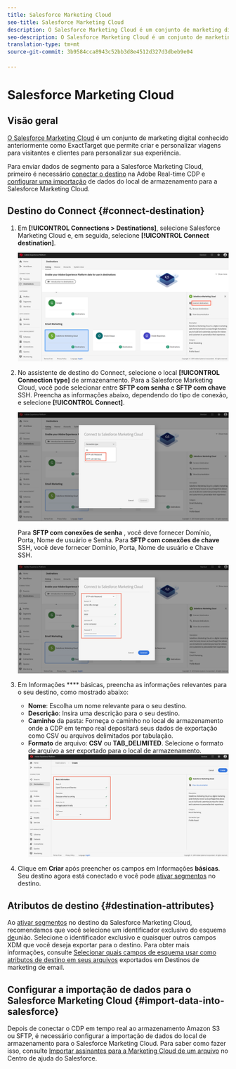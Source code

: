 ```yaml
---
title: Salesforce Marketing Cloud
seo-title: Salesforce Marketing Cloud
description: O Salesforce Marketing Cloud é um conjunto de marketing digital conhecido anteriormente como ExactTarget que permite criar e personalizar viagens para visitantes e clientes para personalizar sua experiência.
seo-description: O Salesforce Marketing Cloud é um conjunto de marketing digital conhecido anteriormente como ExactTarget que permite criar e personalizar viagens para visitantes e clientes para personalizar sua experiência.
translation-type: tm+mt
source-git-commit: 3b9584cca8943c52bb3d8e4512d327d3dbeb9e04

---
```



# Salesforce Marketing Cloud

## Visão geral

[O Salesforce Marketing Cloud](https://www.salesforce.com/products/marketing-cloud/email-marketing/) é um conjunto de marketing digital conhecido anteriormente como ExactTarget que permite criar e personalizar viagens para visitantes e clientes para personalizar sua experiência.

Para enviar dados de segmento para a Salesforce Marketing Cloud, primeiro é necessário [conectar o destino](#connect-destination) na Adobe Real-time CDP e [configurar uma importação](#import-data-into-salesforce) de dados do local de armazenamento para a Salesforce Marketing Cloud.

## Destino do Connect {#connect-destination}

1. Em **[!UICONTROL Connections > Destinations]**, selecione Salesforce Marketing Cloud e, em seguida, selecione **[!UICONTROL Connect destination]**.

   ![Conectar-se ao Salesforce](/help/rtcdp/destinations/assets/connect-salesforce.png)

1. No assistente de destino do Connect, selecione o local **[!UICONTROL Connection type]** de armazenamento. Para a Salesforce Marketing Cloud, você pode selecionar entre **SFTP com senha** e **SFTP com chave** SSH. Preencha as informações abaixo, dependendo do tipo de conexão, e selecione **[!UICONTROL Connect]**.

   ![Configurar o assistente do Salesforce](/help/rtcdp/destinations/assets/salesforce-step1.png)

   Para **SFTP com conexões de senha** , você deve fornecer Domínio, Porta, Nome de usuário e Senha.
Para **SFTP com conexões de chave** SSH, você deve fornecer Domínio, Porta, Nome de usuário e Chave SSH.

   ![Preencha as informações do Salesforce](/help/rtcdp/destinations/assets/salesforce-wizard.png)

1. Em Informações **** básicas, preencha as informações relevantes para o seu destino, como mostrado abaixo:
   * **Nome**: Escolha um nome relevante para o seu destino.
   * **Descrição**: Insira uma descrição para o seu destino.
   * **Caminho** da pasta: Forneça o caminho no local de armazenamento onde a CDP em tempo real depositará seus dados de exportação como CSV ou arquivos delimitados por tabulação.
   * **Formato** de arquivo: **CSV** ou **TAB_DELIMITED**. Selecione o formato de arquivo a ser exportado para o local de armazenamento.
   ![Informações básicas sobre o Salesforce](/help/rtcdp/destinations/assets/salesforce-basic-information.png)

1. Clique em **Criar** após preencher os campos em Informações **básicas**. Seu destino agora está conectado e você pode [ativar segmentos](/help/rtcdp/destinations/activate-destinations.md) no destino.

## Atributos de destino {#destination-attributes}

Ao [ativar segmentos](/help/rtcdp/destinations/activate-destinations.md) no destino da Salesforce Marketing Cloud, recomendamos que você selecione um identificador exclusivo do esquema [de](https://www.adobe.io/apis/experienceplatform/home/profile-identity-segmentation/profile-identity-segmentation-services.html#!api-specification/markdown/narrative/technical_overview/unified_profile_architectural_overview/unified_profile_architectural_overview.md)união. Selecione o identificador exclusivo e quaisquer outros campos XDM que você deseja exportar para o destino. Para obter mais informações, consulte [Selecionar quais campos de esquema usar como atributos de destino em seus arquivos](/help/rtcdp/destinations/email-marketing-destinations.md#destination-attributes) exportados em Destinos de marketing de email.

## Configurar a importação de dados para o Salesforce Marketing Cloud {#import-data-into-salesforce}

Depois de conectar o CDP em tempo real ao armazenamento Amazon S3 ou SFTP, é necessário configurar a importação de dados do local de armazenamento para o Salesforce Marketing Cloud. Para saber como fazer isso, consulte [Importar assinantes para a Marketing Cloud de um arquivo](https://help.salesforce.com/articleView?id=mc_es_import_subscribers_from_file.htm&type=5) no Centro de ajuda do Salesforce.